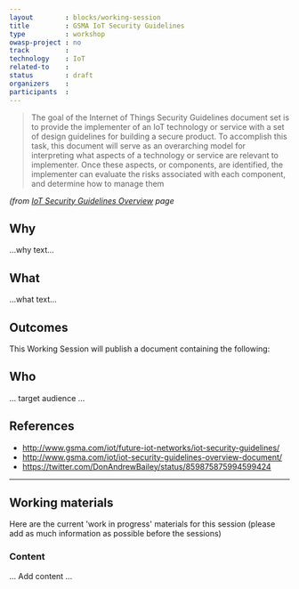 ```yaml
---
layout        : blocks/working-session
title         : GSMA IoT Security Guidelines
type          : workshop
owasp-project : no
track         :
technology    : IoT
related-to    :
status        : draft
organizers    :
participants  :
---
```


> The goal of the Internet of Things Security Guidelines document set is to provide the implementer of an IoT technology or service with a set of design guidelines for building a secure product. To accomplish this task, this document will serve as an overarching model for interpreting what aspects of a technology or service are relevant to implementer. Once these aspects, or components, are identified, the implementer can evaluate the risks associated with each component, and determine how to manage them

_(from [IoT Security Guidelines Overview](http://www.gsma.com/iot/iot-security-guidelines-overview-document/) page_

## Why

...why text...

## What

...what text...

## Outcomes

This Working Session will publish a document containing the following:


## Who

... target audience ...

## References

  - http://www.gsma.com/iot/future-iot-networks/iot-security-guidelines/
  - http://www.gsma.com/iot/iot-security-guidelines-overview-document/
  - https://twitter.com/DonAndrewBailey/status/859875875994599424

--- 

## Working materials

Here are the current 'work in progress' materials for this session (please add as much information as possible before the sessions)

### Content

... Add content ...
